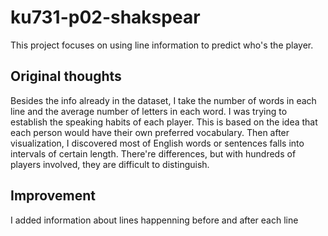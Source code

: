 # ku731-p02-shakspear

This project focuses on using line information to predict who's the player.

## Original thoughts

Besides the info already in the dataset, I take the number of words in each line and the average number of letters in each word. I was trying to establish the speaking habits of each player. This is based on the idea that each person would have their own preferred vocabulary. Then after visualization, I discovered most of English words or sentences falls into intervals of certain length. There're differences, but with hundreds of players involved, they are difficult to distinguish.

## Improvement

I added information about lines happenning before and after each line
